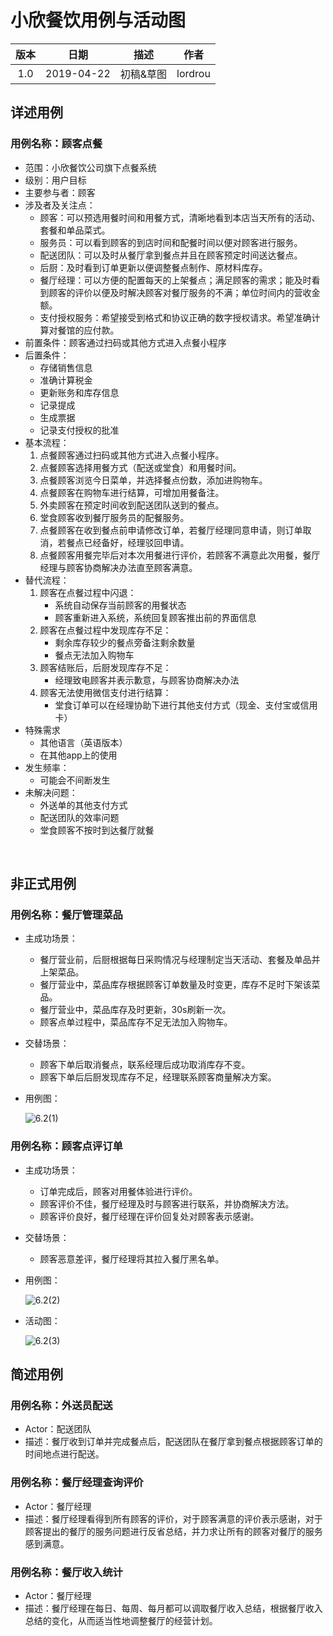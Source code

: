 # 小欣餐饮用例与活动图

| 版本 |    日期    |   描述   |  作者   |
| :--: | :--------: | :------: | :-----: |
| 1.0  | 2019-04-22 | 初稿&草图 | lordrou |

## 详述用例

### 用例名称：顾客点餐

- 范围：小欣餐饮公司旗下点餐系统
- 级别：用户目标
- 主要参与者：顾客
- 涉及者及关注点：
  - 顾客：可以预选用餐时间和用餐方式，清晰地看到本店当天所有的活动、套餐和单品菜式。
  - 服务员：可以看到顾客的到店时间和配餐时间以便对顾客进行服务。
  - 配送团队：可以及时从餐厅拿到餐点并且在顾客预定时间送达餐点。
  - 后厨：及时看到订单更新以便调整餐点制作、原材料库存。
  - 餐厅经理：可以方便的配置每天的上架餐点；满足顾客的需求；能及时看到顾客的评价以便及时解决顾客对餐厅服务的不满；单位时间内的营收金额。
  - 支付授权服务：希望接受到格式和协议正确的数字授权请求。希望准确计算对餐馆的应付款。
- 前置条件：顾客通过扫码或其他方式进入点餐小程序
- 后置条件：
  - 存储销售信息
  - 准确计算税金
  - 更新账务和库存信息
  - 记录提成
  - 生成票据
  - 记录支付授权的批准
- 基本流程：
  1. 点餐顾客通过扫码或其他方式进入点餐小程序。
  2. 点餐顾客选择用餐方式（配送或堂食）和用餐时间。
  3. 点餐顾客浏览今日菜单，并选择餐点份数，添加进购物车。
  4. 点餐顾客在购物车进行结算，可增加用餐备注。
  5. 外卖顾客在预定时间收到配送团队送到的餐点。
  6. 堂食顾客收到餐厅服务员的配餐服务。
  7. 点餐顾客在收到餐点前申请修改订单，若餐厅经理同意申请，则订单取消，若餐点已经备好，经理驳回申请。
  8. 点餐顾客用餐完毕后对本次用餐进行评价，若顾客不满意此次用餐，餐厅经理与顾客协商解决办法直至顾客满意。
- 替代流程：
  1. 顾客在点餐过程中闪退：
     - 系统自动保存当前顾客的用餐状态
     - 顾客重新进入系统，系统回复顾客推出前的界面信息
  2. 顾客在点餐过程中发现库存不足：
     - 剩余库存较少的餐点旁备注剩余数量
     - 餐点无法加入购物车
  3. 顾客结账后，后厨发现库存不足：
     - 经理致电顾客并表示歉意，与顾客协商解决办法
  4. 顾客无法使用微信支付进行结算：
     - 堂食订单可以在经理协助下进行其他支付方式（现金、支付宝或信用卡）
- 特殊需求
  - 其他语言（英语版本）
  - 在其他app上的使用
- 发生频率：
  - 可能会不间断发生
- 未解决问题：
  - 外送单的其他支付方式
  - 配送团队的效率问题
  - 堂食顾客不按时到达餐厅就餐

​	

## 非正式用例

### 用例名称：餐厅管理菜品

- 主成功场景：

  - 餐厅营业前，后厨根据每日采购情况与经理制定当天活动、套餐及单品并上架菜品。
  - 餐厅营业中，菜品库存根据顾客订单数量及时变更，库存不足时下架该菜品。
  - 餐厅营业中，菜品库存及时更新，30s刷新一次。
  - 顾客点单过程中，菜品库存不足无法加入购物车。

- 交替场景：

  - 顾客下单后取消餐点，联系经理后成功取消库存不变。
  - 顾客下单后后厨发现库存不足，经理联系顾客商量解决方案。

- 用例图：

  ![6.2(1)](https://LeonhardE.github.io/images/小欣餐饮png/6.2(1).jpg)

### 用例名称：顾客点评订单

- 主成功场景：

  - 订单完成后，顾客对用餐体验进行评价。
  - 顾客评价不佳，餐厅经理及时与顾客进行联系，并协商解决方法。
  - 顾客评价良好，餐厅经理在评价回复处对顾客表示感谢。

- 交替场景：

  - 顾客恶意差评，餐厅经理将其拉入餐厅黑名单。

- 用例图：

  ![6.2(2)](https://LeonhardE.github.io/images/小欣餐饮png/6.2(2).jpg)

- 活动图：

  ![6.2(3)](https://LeonhardE.github.io/images/小欣餐饮png/6.2(3).jpg)

## 简述用例

### 用例名称：外送员配送

- Actor：配送团队
- 描述：餐厅收到订单并完成餐点后，配送团队在餐厅拿到餐点根据顾客订单的时间地点进行配送。

### 用例名称：餐厅经理查询评价

- Actor：餐厅经理
- 描述：餐厅经理看得到所有顾客的评价，对于顾客满意的评价表示感谢，对于顾客提出的餐厅的服务问题进行反省总结，并力求让所有的顾客对餐厅的服务感到满意。

### 用例名称：餐厅收入统计

- Actor：餐厅经理
- 描述：餐厅经理在每日、每周、每月都可以调取餐厅收入总结，根据餐厅收入总结的变化，从而适当性地调整餐厅的经营计划。
